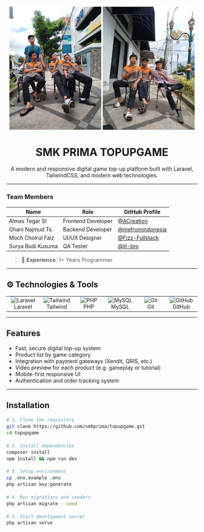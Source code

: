 <p align="center">
  <img src="./public/images/team1.jpg" alt="Banner 1" width="48%" />
  <img src="./public/images/team2.jpg" alt="Banner 2" width="48%" />
</p>




<h1 align="center">SMK PRIMA TOPUPGAME</h1>

<p align="center">
  A modern and responsive digital game top-up platform built with Laravel, TailwindCSS, and modern web technologies.
</p>

---

### Team Members

| Name              | Role               | GitHub Profile                                         |
|-------------------|--------------------|--------------------------------------------------------|
| Almas Tegar St    | Frontend Developer | [@ACreation](https://github.com/ACreatioon)            |
| Ghani Najmud Ts.  | Backend Developer  | [@mefromindonesia](https://github.com/mefromindonesia) |
| Moch Choirul Faiz | UI/UX Designer     | [@Fizz-Fullstack](https://github.com/Fizz-Fullstack)   |
| Surya Budi Kusuma | QA Tester          | [@lil-bro](https://github.com/lil-bro)                 |

> 🔧 **Experience**: 1+ Years Programmer

---

## ⚙️ Technologies & Tools

<table>
  <tr>
    <td align="center" width="96">
      <img src="https://skillicons.dev/icons?i=laravel" width="48" alt="Laravel" /><br>Laravel
    </td>
    <td align="center" width="96">
      <img src="https://skillicons.dev/icons?i=tailwind" width="48" alt="Tailwind" /><br>Tailwind
    </td>
    <td align="center" width="96">
      <img src="https://skillicons.dev/icons?i=php" width="48" alt="PHP" /><br>PHP
    </td>
    <td align="center" width="96">
      <img src="https://skillicons.dev/icons?i=mysql" width="48" alt="MySQL" /><br>MySQL
    </td>
    <td align="center" width="96">
      <img src="https://skillicons.dev/icons?i=git" width="48" alt="Git" /><br>Git
    </td>
    <td align="center" width="96">
      <img src="https://skillicons.dev/icons?i=github" width="48" alt="GitHub" /><br>GitHub
    </td>
  </tr>
</table>

---

## Features

- Fast, secure digital top-up system
- Product list by game category
- Integration with payment gateways (Xendit, QRIS, etc.)
- Video preview for each product (e.g. gameplay or tutorial)
- Mobile-first responsive UI
- Authentication and order tracking system

---

## Installation

```bash
# 1. Clone the repository
git clone https://github.com/smkprima/topupgame.git
cd topupgame

# 2. Install dependencies
composer install
npm install && npm run dev

# 3. Setup environment
cp .env.example .env
php artisan key:generate

# 4. Run migrations and seeders
php artisan migrate --seed

# 5. Start development server
php artisan serve

